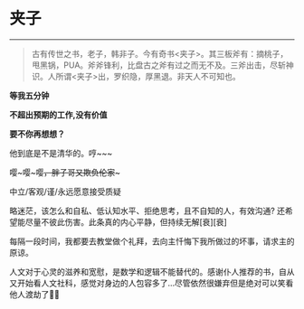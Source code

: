 # 夹子
---

> 古有传世之书，老子，韩非子。今有奇书<夹子>。其三板斧有：摘桃子，甩黑锅，PUA。斧斧锋利，比盘古之斧有过之而无不及。三斧出击，尽斩神识。人所谓<夹子>出，罗织隐，厚黑退。非天人不可知也。

**等我五分钟**

**不超出预期的工作,没有价值**

**要不你再想想？**

他到底是不是清华的。哼~~~

嘤~嘤~嘤~~，胖子哥又欺负伦家~~~

中立/客观/谨/永远愿意接受质疑

略迷茫，该怎么和自私、低认知水平、拒绝思考，且不自知的人，有效沟通? 还希望能尽量不彼此伤害。此条真的内心平静，但持续无解\[衰\]\[衰\]

每隔一段时间，我都要去教堂做个礼拜，去向主忏悔下我所做过的坏事，请求主的原谅。

人文对于心灵的滋养和宽慰，是数学和逻辑不能替代的。感谢仆人推荐的书，自从又开始看人文社科，感觉对身边的人包容多了...尽管依然很嫌弃但是绝对可以笑看他人渡劫了🐶🐶
